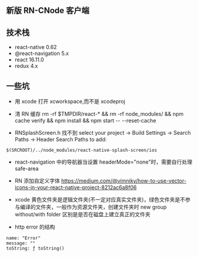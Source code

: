 ## 新版 RN-CNode 客户端

## 技术栈

- react-native 0.62
- @react-navigation 5.x
- react 16.11.0
- redux 4.x

## 一些坑

- 用 xcode 打开 xcworkspace,而不是 xcodeproj
- 清 RN 缓存
  rm -rf \$TMPDIR/react-\* && rm -rf node_modules/ && npm cache verify && npm install && npm start -- --reset-cache

- RNSplashScreen.h 找不到
  select your project → Build Settings → Search Paths → Header Search Paths to add:

```
$(SRCROOT)/../node_modules/react-native-splash-screen/ios
```

- react-navigation 中的导航器当设置 headerMode="none"时，需要自行处理 safe-area
- RN 添加自定义字体
  https://medium.com/@vimniky/how-to-use-vector-icons-in-your-react-native-project-8212ac6a8f06

- xcode 黄色文件夹是逻辑文件夹(不一定对应真实文件夹)，绿色文件夹是不参与编译的文件夹，一般作为资源文件夹，创建文件夹时 new group without/with folder 区别是是否在磁盘上建立真正的文件夹

- http error 的结构

```
name: "Error"
message: ""
toString: ƒ toString()
```
